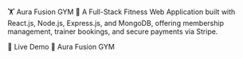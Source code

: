 🏋️ Aura Fusion GYM
🚀 A Full-Stack Fitness Web Application built with React.js, Node.js, Express.js, and MongoDB, offering membership management, trainer bookings, and secure payments via Stripe.

🌟 Live Demo
🔗 Aura Fusion GYM